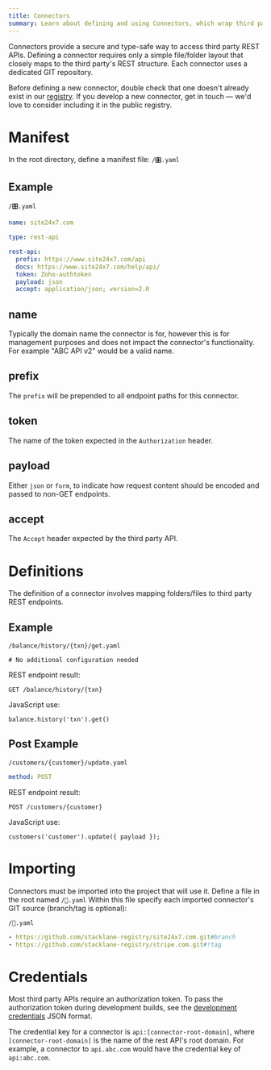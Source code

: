 ```yaml
---
title: Connectors
summary: Learn about defining and using Connectors, which wrap third party REST APIs.
---
```


Connectors provide a secure and type-safe way to access third party REST APIs.
Defining a connector requires only a simple file/folder layout that closely
maps to the third party's REST structure.
Each connector uses a dedicated GIT repository.

Before defining a new connector, double check that one doesn't already exist in our
<a href="https://github.com/stacklane-registry/">registry</a>.
If you develop a new connector, get in touch &mdash; we'd love to consider including
it in the public registry.

# Manifest

In the root directory, define a manifest file: `/🎛.yaml`

## Example

```file-name
/🎛.yaml
```

```yaml
name: site24x7.com

type: rest-api

rest-api:
  prefix: https://www.site24x7.com/api
  docs: https://www.site24x7.com/help/api/
  token: Zoho-authtoken
  payload: json
  accept: application/json; version=2.0
```

## name

Typically the domain name the connector is for, 
however this is for management purposes and does not impact the connector's functionality.
For example "ABC API v2" would be a valid name.

## prefix

The `prefix` will be prepended to all endpoint paths
for this connector.

## token

The name of the token expected in the `Authorization` header.

## payload

Either `json` or `form`,
to indicate how request content should be encoded and passed to non-GET endpoints.

## accept

The `Accept` header expected by the third party API.

# Definitions

The definition of a connector involves mapping
folders/files to third party REST endpoints.

## Example

```file-name
/balance/history/{txn}/get.yaml
```

```yaml'
# No additional configuration needed
```

REST endpoint result:

`GET /balance/history/{txn}`

JavaScript use:

`balance.history('txn').get()`

## Post Example

```file-name
/customers/{customer}/update.yaml
```

```yaml
method: POST
```

REST endpoint result:

`POST /customers/{customer}`

JavaScript use:

`customers('customer').update({ payload });`

# Importing

Connectors must be imported into the project that will use it.
Define a file in the root named `/🔌.yaml`
Within this file specify each imported connector's GIT source
(branch/tag is optional):

```file-name
/🔌.yaml
```

```yaml
- https://github.com/stacklane-registry/site24x7.com.git#branch
- https://github.com/stacklane-registry/stripe.com.git#!tag
```

# Credentials

Most third party APIs require an authorization token.
To pass the authorization token during development builds,
see the [development credentials](/🗄/Article/dev.md#credentials) JSON format.

The credential key for a connector is `api:[connector-root-domain]`,
where `[connector-root-domain]` is the name of the rest API's root domain.
For example, a connector to `api.abc.com` would have the credential key of `api:abc.com`.
